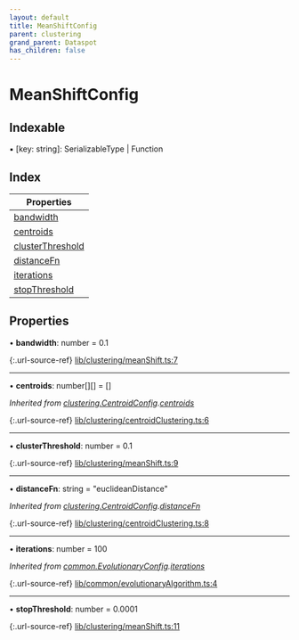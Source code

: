 ```yaml
---
layout: default
title: MeanShiftConfig
parent: clustering
grand_parent: Dataspot
has_children: false
---
```


# MeanShiftConfig

## Indexable

▪ [key: string]: SerializableType \| Function

## Index

| Properties |
|-----------|
| [bandwidth](#bandwidth) |
| [centroids](#centroids) |
| [clusterThreshold](#clusterthreshold) |
| [distanceFn](#distancefn) |
| [iterations](#iterations) |
| [stopThreshold](#stopthreshold) |

## Properties

•  **bandwidth**: number = 0.1

{:.url-source-ref}
[lib/clustering/meanShift.ts:7](https://github.com/ascentcore/dataspot/blob/e77cac2/lib/clustering/meanShift.ts#L7)

___

•  **centroids**: number[][] = []

*Inherited from [clustering.CentroidConfig](../clustering_centroidconfig).[centroids](../clustering_centroidconfig#centroids)*

{:.url-source-ref}
[lib/clustering/centroidClustering.ts:6](https://github.com/ascentcore/dataspot/blob/e77cac2/lib/clustering/centroidClustering.ts#L6)

___

•  **clusterThreshold**: number = 0.1

{:.url-source-ref}
[lib/clustering/meanShift.ts:9](https://github.com/ascentcore/dataspot/blob/e77cac2/lib/clustering/meanShift.ts#L9)

___

•  **distanceFn**: string = "euclideanDistance"

*Inherited from [clustering.CentroidConfig](../clustering_centroidconfig).[distanceFn](../clustering_centroidconfig#distancefn)*

{:.url-source-ref}
[lib/clustering/centroidClustering.ts:8](https://github.com/ascentcore/dataspot/blob/e77cac2/lib/clustering/centroidClustering.ts#L8)

___

•  **iterations**: number = 100

*Inherited from [common.EvolutionaryConfig](../common_evolutionaryconfig).[iterations](../common_evolutionaryconfig#iterations)*

{:.url-source-ref}
[lib/common/evolutionaryAlgorithm.ts:4](https://github.com/ascentcore/dataspot/blob/e77cac2/lib/common/evolutionaryAlgorithm.ts#L4)

___

•  **stopThreshold**: number = 0.0001

{:.url-source-ref}
[lib/clustering/meanShift.ts:11](https://github.com/ascentcore/dataspot/blob/e77cac2/lib/clustering/meanShift.ts#L11)
